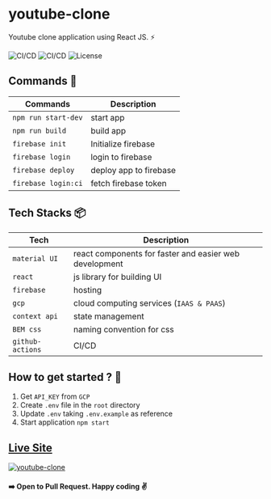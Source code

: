 # youtube-clone

Youtube clone application using React JS. :zap:

![CI/CD](https://github.com/sudipstha08/youtube-clone/workflows/youtube-clone_ci/badge.svg)
![CI/CD](https://github.com/sudipstha08/youtube-clone/workflows/youtube-clone_cd/badge.svg)
![License](https://img.shields.io/github/license/dyarleniber/react-workflow-gh-actions)

## Commands :wrench:

|     Commands        |      Description       |
| ------------------- | ---------------------- |
| `npm run start-dev` | start app              |
| `npm run build`     | build app              |
| `firebase init`     | Initialize firebase    |
| `firebase login`    | login to firebase      |
| `firebase deploy`   | deploy app to firebase |
| `firebase login:ci` | fetch firebase token   |

## Tech Stacks :package:

| Tech             | Description                                            |
| ---------------- | ------------------------------------------------------ |
| `material UI`    | react components for faster and easier web development |
| `react`          | js library for building UI                             |
| `firebase`       | hosting                                                |
| `gcp`            | cloud computing services (`IAAS & PAAS`)               |
| `context api`    | state management                                       |
| `BEM css`        | naming convention for css                              |
| `github-actions` | CI/CD                                                  |

## How to get started ? :runner:

1. Get `API_KEY` from `GCP`
2. Create `.env` file in the `root` directory
3. Update `.env` taking `.env.example` as reference
4. Start application `npm start`

## <a href="https://clone-d09bd.web.app/">Live Site</a>

<a href="https://clone-d09bd.web.app/" rel="youtube">![youtube-clone](https://github.com/sudipstha08/youtube-clone/blob/master/src/assets/images/youtube.png?raw=true)</a>

#### :arrow_right: Open to Pull Request. Happy coding :v:
